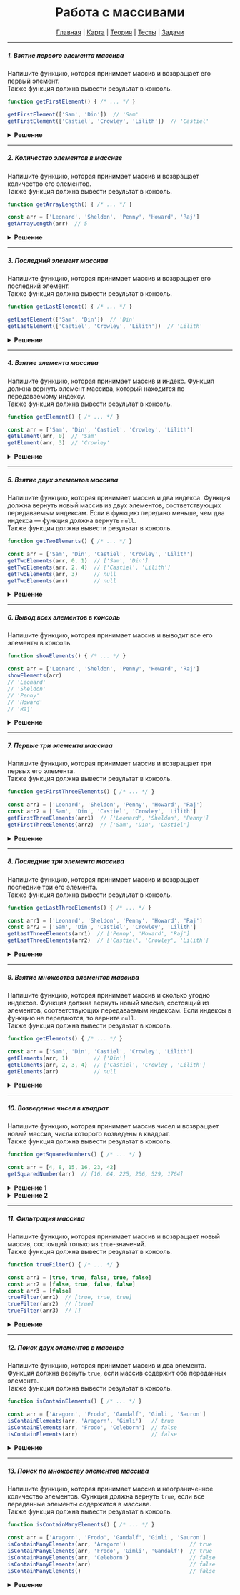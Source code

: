 <div align="center">

# Работа с массивами

[Главная](https://github.com/dollaween/junior-roadmap/)
|
[Карта](/roadmap/README.md)
|
[Теория](/theory/README.md)
|
[Тесты](/tests/README.md)
|
[Задачи](/tasks/README.md)

</div>

---

##### 1. Взятие первого элемента массива

Напишите функцию, которая принимает массив и возвращает его первый элемент.  
Также функция должна вывести результат в консоль.

```js
function getFirstElement() { /* ... */ }

getFirstElement(['Sam', 'Din'])  // 'Sam'
getFirstElement(['Castiel', 'Crowley', 'Lilith'])  // 'Castiel'
```

<details><summary><b>Решение</b></summary>
<p>

```js
function getFirstElement(arr) {
  const result = arr[0]
  console.log(result)
  return result
}
```

</p>
</details>

---

##### 2. Количество элементов в массиве

Напишите функцию, которая принимает массив и возвращает количество его элементов.  
Также функция должна вывести результат в консоль.

```js
function getArrayLength() { /* ... */ }

const arr = ['Leonard', 'Sheldon', 'Penny', 'Howard', 'Raj']
getArrayLength(arr)  // 5
```

<details><summary><b>Решение</b></summary>
<p>

```js
function getArrayLength(arr) {
  const length = arr.length
  console.log(length)
  return length
}
```

</p>
</details>

---

##### 3. Последний элемент массива

Напишите функцию, которая принимает массив и возвращает его последний элемент.  
Также функция должна вывести результат в консоль.

```js
function getLastElement() { /* ... */ }

getLastElement(['Sam', 'Din'])  // 'Din'
getLastElement(['Castiel', 'Crowley', 'Lilith'])  // 'Lilith'
```

<details><summary><b>Решение</b></summary>
<p>

```js
function getLastElement(arr) {
  const result = arr[arr.length - 1]
  console.log(result)
  return result
}
```

</p>
</details>


---

##### 4. Взятие элемента массива

Напишите функцию, которая принимает массив и индекс. Функция должна вернуть элемент массива, который находится по передаваемому индексу.  
Также функция должна вывести результат в консоль.

```js
function getElement() { /* ... */ }

const arr = ['Sam', 'Din', 'Castiel', 'Crowley', 'Lilith']
getElement(arr, 0)  // 'Sam'
getElement(arr, 3)  // 'Crowley'
```

<details><summary><b>Решение</b></summary>
<p>

```js
function getElement(arr, index) {
  const result = arr[index]
  console.log(result)
  return result
}
```

</p>
</details>

---

##### 5. Взятие двух элементов массива

Напишите функцию, которая принимает массив и два индекса. Функция должна вернуть новый массив из двух элементов, соответствующих передаваемым индексам. Если в функцию передано меньше, чем два индекса — функция должна вернуть `null`.  
Также функция должна вывести результат в консоль.

```js
function getTwoElements() { /* ... */ }

const arr = ['Sam', 'Din', 'Castiel', 'Crowley', 'Lilith']
getTwoElements(arr, 0, 1)  // ['Sam', 'Din']
getTwoElements(arr, 2, 4)  // ['Castiel', 'Lilith']
getTwoElements(arr, 3)     // null
getTwoElements(arr)        // null
```

<details><summary><b>Решение</b></summary>
<p>

```js
function getTwoElements(arr, index1, index2) {
  if (index1 === undefined || index2 === undefined) {
    return null
  }

  const element1 = arr[index1]
  const element2 = arr[index2]

  const result = [element1, element2]

  console.log(result)
  return result
}
```

</p>
</details>


---

##### 6. Вывод всех элементов в консоль

Напишите функцию, которая принимает массив и выводит все его элементы в консоль.  

```js
function showElements() { /* ... */ }

const arr = ['Leonard', 'Sheldon', 'Penny', 'Howard', 'Raj']
showElements(arr)
// 'Leonard'
// 'Sheldon'
// 'Penny'
// 'Howard'
// 'Raj'
```

<details><summary><b>Решение</b></summary>
<p>

```js
function showElements(arr) {
  for (let i = 0; i < arr.length; i++) {
    console.log(arr[i])
  }
}
```

</p>
</details>

---

##### 7. Первые три элемента массива

Напишите функцию, которая принимает массив и возвращает три первых его элемента.  
Также функция должна вывести результат в консоль.

```js
function getFirstThreeElements() { /* ... */ }

const arr1 = ['Leonard', 'Sheldon', 'Penny', 'Howard', 'Raj']
const arr2 = ['Sam', 'Din', 'Castiel', 'Crowley', 'Lilith']
getFirstThreeElements(arr1)  // ['Leonard', 'Sheldon', 'Penny']
getFirstThreeElements(arr2)  // ['Sam', 'Din', 'Castiel']
```

<details><summary><b>Решение</b></summary>
<p>

```js
function getFirstThreeElements(arr) {
  const result = []

  for (let i = 0; i < 3; i++) {
    const element = arr[i]
    result.push(element)
  }

  console.log(result)
  return result
}
```

</p>
</details>

---

##### 8. Последние три элемента массива

Напишите функцию, которая принимает массив и возвращает последние три его элемента.  
Также функция должна вывести результат в консоль.

```js
function getLastThreeElements() { /* ... */ }

const arr1 = ['Leonard', 'Sheldon', 'Penny', 'Howard', 'Raj']
const arr2 = ['Sam', 'Din', 'Castiel', 'Crowley', 'Lilith']
getLastThreeElements(arr1)  // ['Penny', 'Howard', 'Raj']
getLastThreeElements(arr2)  // ['Castiel', 'Crowley', 'Lilith']
```

<details><summary><b>Решение</b></summary>
<p>

```js
function getLastThreeElements(arr) {
  let result = []

  for (let i = arr.length - 3; i < arr.length; i += 1) {
    const element = arr[i]
    result.push(element)
  }

  console.log(result)
  return result
}
```

</p>
</details>

---

##### 9. Взятие множества элементов массива

Напишите функцию, которая принимает массив и сколько угодно индексов. Функция должна вернуть новый массив, состоящий из элементов, соответствующих передаваемым индексам. Если индексы в функцию не передаются, то верните `null`.  
Также функция должна вывести результат в консоль.

```js
function getElements() { /* ... */ }

const arr = ['Sam', 'Din', 'Castiel', 'Crowley', 'Lilith']
getElements(arr, 1)        // ['Din']
getElements(arr, 2, 3, 4)  // ['Castiel', 'Crowley', 'Lilith']
getElements(arr)           // null
```

<details><summary><b>Решение</b></summary>
<p>

```js
function getElements(arr, ...indexes) {
  if (indexes.length === 0) {
    return null
  }

  const result = []
  for (let i = 0; i < indexes.length; i++) {
    const index = indexes[i]
    const element = arr[index]
    result.push(element)
  }

  console.log(result)
  return result
}
```

</p>
</details>

---

##### 10. Возведение чисел в квадрат

Напишите функцию, которая принимает массив чисел и возвращает новый массив, числа которого возведены в квадрат.  
Также функция должна вывести результат в консоль.

```js
function getSquaredNumbers() { /* ... */ }

const arr = [4, 8, 15, 16, 23, 42]
getSquaredNumber(arr)  // [16, 64, 225, 256, 529, 1764]
```

<details><summary><b>Решение 1</b></summary>
<p>

```js
function getSquaredNumber(arr) {
  const result = []

  for (let i = 0; i < arr.length; i++) {
    const element = arr[i] ** 2
    result.push(element)
  }

  console.log(result)
  return result
}
```

</p>
</details>

<details><summary><b>Решение 2</b></summary>
<p>

```js
function getSquaredNumber(arr) {
  const result = arr.map(num => {
    return num ** 2
  })

  console.log(result)
  return result
}
```

</p>
</details>

---

##### 11. Фильтрация массива

Напишите функцию, которая принимает массив и возвращает новый массив, состоящий только из `true`-значений.  
Также функция должна вывести результат в консоль.

```js
function trueFilter() { /* ... */ }

const arr1 = [true, true, false, true, false]
const arr2 = [false, true, false, false]
const arr3 = [false]
trueFilter(arr1)  // [true, true, true]
trueFilter(arr2)  // [true]
trueFilter(arr3)  // []
```

<details><summary><b>Решение</b></summary>
<p>

```js
function trueFilter(arr) {
  const result = arr.filter(element => {
    return element === true
  })
  
  console.log(result)
  return result
}
```

</p>
</details>

---

##### 12. Поиск двух элементов в массиве

Напишите функцию, которая принимает массив и два элемента. Функция должна вернуть `true`, если массив содержит оба переданных элемента.  
Также функция должна вывести результат в консоль.

```js
function isContainElements() { /* ... */ }

const arr = ['Aragorn', 'Frodo', 'Gandalf', 'Gimli', 'Sauron']
isContainElements(arr, 'Aragorn', 'Gimli')   // true
isContainElements(arr, 'Frodo', 'Celeborn')  // false
isContainElements(arr)                       // false
```

<details><summary><b>Решение</b></summary>
<p>

```js
function isContainElements(arr, target1, target2) {
  if (!target1 || !target2) {
    return false
  }

  let result = false

  if (arr.indexOf(target1) !== -1 && arr.indexOf(target2) !== -1) {
    result = true
  }

  console.log(result)

  return result
}
```

</p>
</details>

---

##### 13. Поиск по множеству элементов массива

Напишите функцию, которая принимает массив и неограниченное количество элементов. Функция должна вернуть `true`, если все переданные элементы содержатся в массиве.  
Также функция должна вывести результат в консоль.

```js
function isContainManyElements() { /* ... */ }

const arr = ['Aragorn', 'Frodo', 'Gandalf', 'Gimli', 'Sauron']
isContainManyElements(arr, 'Aragorn')                    // true
isContainManyElements(arr, 'Frodo', 'Gimli', 'Gandalf')  // true
isContainManyElements(arr, 'Celeborn')                   // false
isContainManyElements(arr)                               // false
isContainManyElements()                                  // false
```

<details><summary><b>Решение</b></summary>
<p>

```js
function isContainManyElements(arr, ...targets) {
  if (!Array.isArray(arr) || targets.length === 0) {
    return false
  }

  let result = true

  for (let i = 0; i < targets.length; i++) {
    if (arr.indexOf(targets[i]) === -1) {
      result = false
      break
    }
  }

  console.log(result)

  return result
}
```

</p>
</details>



















